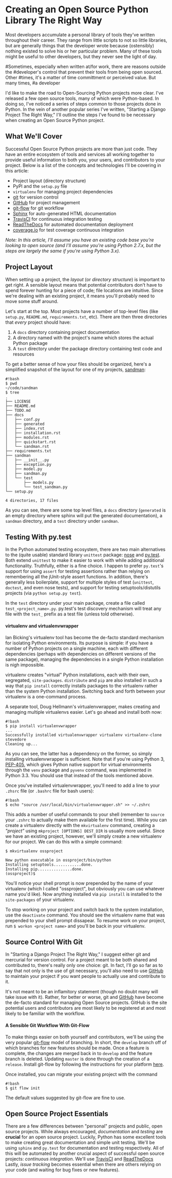 # Creating an Open Source Python Library The Right Way

Most developers accumulate a personal library of tools they've written throughout 
their career. They range from little scripts to not so little libraries, but are 
generally things that the developer wrote because (ostensibly) nothing existed 
to solve his or her particular problem. Many of these tools might be useful to
other developers, but they never see the light of day. 

#Sometimes, especially when written at/for work, there are reasons outside the 
#developer's control that prevent their tools from being open sourced. Other 
#times, it's a matter of time committment or perceived value. But many times,
#a developer 

I'd like to make the road to Open-Sourcing Python projects more clear. 
I've released a few open source tools, many of which were Python-based. In doing
so, I've noticed a series of steps common to those projects done in Python. In
the vein of another popular series I've written, "Starting a Django Project The
Right Way," I'll outline the steps I've found to be necessary when creating an
Open Source Python project.

## What We'll Cover

Successful Open Source Python projects are more than just code. They have an 
entire ecosystem of tools and services all working together to provide useful
information to both you, your users, and contributors to your project. 
Below is a list of the concepts and technologies I'll be covering in this article:

* Project layout (directory structure)
* PyPI and the `setup.py` file
* `virtualenv` for managing project dependencies 
* [git](http://www.git-scm.com) for version control
* [GitHub](http://www.github.com) for project management
* [git-flow](http://nvie.com/posts/a-successful-git-branching-model/) for git workflow
* [Sphinx](http://www.sphinx-doc.org) for auto-generated HTML documentation
* [TravisCI](https://travis-ci.org/) for continuous integration testing
* [ReadTheDocs](https://readthedocs.org) for automated documentation deployment
* [coverage.io](http://coverage.io) for test coverage continuous integration

*Note: In this article, I'll assume you have an existing code base you're looking to open source (and I'll assume you're using Python 2.7.x, but the steps are largely the same if you're using Python 3.x).*

## Project Layout

When setting up a project, the *layout* (or *directory structure*) is important
to get right. A sensible layout means that potential contributors don't have to
spend forever hunting for a piece of code; file locations are intuitive. Since
we're dealing with an existing project, it means you'll probably need to move
some stuff around.

Let's start at the top. Most projects have a number of top-level files (like
`setup.py`, `README.md`, `requirements.txt`, etc). There are then three
directories that *every* project should have:

1. A `docs` directory containing project documentation
1. A directory named with the project's name which stores the actual Python package
1. A `test` directory under the package directory containing test code and resources

To get a better sense of how your files should be organized, here's a simplified snapshot
of the layout for one of my projects, [sandman](http://www.github.com/jeffknupp/sandman):

    #!bash
    $ pwd
    ~/code/sandman
    $ tree
    .
    ├── LICENSE
    ├── README.md
    ├── TODO.md
    ├── docs
    │   ├── conf.py
    │   ├── generated
    │   ├── index.rst
    │   ├── installation.rst
    │   ├── modules.rst
    │   ├── quickstart.rst
    │   └── sandman.rst
    ├── requirements.txt
    ├── sandman
    │   ├── __init__.py
    │   ├── exception.py
    │   ├── model.py
    │   ├── sandman.py
    │   └── test
    │       ├── models.py
    │       └── test_sandman.py
    └── setup.py

    4 directories, 17 files

As you can see, there are some top level files, a `docs` directory (`generated`
is an empty directory where sphinx will put the generated documentation), a
`sandman` directory, and a `test` directory under `sandman`.


## Testing With py.test

In the Python automated testing ecosystem, there are two main alternatives to
the (quite usable) standard library `unittest` package:
[nose](http://www.nosetest.org) and [py.test](http://www.pytest.org). Both 
extend `unittest` to make it easier to work with while adding additional
functionality. Truthfully, either is a fine choice. I happen to prefer
`py.test`'s support for using `assert` for testing assertions rather than
relying on remembering all the jUnit-style assert functions. In addition,
there's generally less boilerplate, support for multiple styles of test
(`unittest`, `doctest`, and even nose tests), and support for testing
setuptools/distutils projects (via `python setup.py test`).

In the `test` directory under your main package, create a file called
`test_<project_name>.py`. py.test's test discovery mechanism will treat any file
with the `test_` prefix as a test file (unless told otherwise).

#### virtualenv and virtualenvwrapper

Ian Bicking's virtualenv tool has become the de-facto standard mechanism for
isolating Python environments. Its purpose is simple: if you have a number of
Python projects on a single machine, each with different dependencies (perhaps
with dependencies on different versions of the same package), managing the dependencies in a
single Python installation is nigh impossible. 

virtualenv creates "virtual" Python installations, each with their 
own, segregated, `site-packages`. `distribute` and `pip` are also 
installed in such a way that `pip install` correctly installs packages 
to the virtualenv rather than the system Python installation. Switching back 
and forth between your virtualenv is a one-command process.

A separate tool, Doug Hellmann's virtualenvwrapper, makes creating and managing multiple 
virtualenvs easier. Let's go ahead and install both now:

    #!bash
    $ pip install virtualenvwrapper
    ...
    Successfully installed virtualenvwrapper virtualenv virtualenv-clone stevedore
    Cleaning up...

As you can see, the latter has a dependency on the former, so simply installing
virtualenvwrapper is sufficient. Note that if you're using Python 
3, [PEP-405](http://www.python.org/dev/peps/pep-0405/), which gives Python 
native support for virtual environments through the `venv` package 
and `pyvenv` command, was implemented in Python 3.3. You should use that instead
of the tools mentioned above.

Once you've installed virtualenvwrapper, you'll need to add a line to your
`.zhsrc` file (or `.bashrc` file for bash users):

    #!bash
    $ echo "source /usr/local/bin/virtualenvwrapper.sh" >> ~/.zshrc

This adds a number of useful commands to your shell (remember to `source` your
`.zshrc` to actually make them available for the first time). While you can create a
virtualenv directly with the `mkvirtualenv` command, creating a *"project"*
using `mkproject [OPTIONS] DEST_DIR` is usually more useful. Since we have 
an existing project, however, we'll simply create a new virtualenv for our
project. We can do this with a simple command:

    $ mkvirtualenv ossproject

    New python executable in ossproject/bin/python
    Installing setuptools............done.
    Installing pip...............done.
    (ossproject)$ 

You'll notice your shell prompt is now prepended by the name of your virtualenv
(which I called "ossproject", but obviously you can use whatever name you'd
like). Now anything installed via `pip install` is installed to the
`site-packages` of your virtualenv. 

To stop working on your project and switch back to the system installation, use 
the `deactivate` command. You should see the virtualenv name that was prepended 
to your shell prompt dissapear. To resume work on your project, run `$ workon
<project name>` and you'll be back in your virtualenv.

## Source Control With Git

In "Starting a Django Project The Right Way," I suggest either git
and mercurial for version control. For a project meant to be both shared and
contributed to, there's really only one choice: git. In fact, I'll go so far as
to say that not only is the use of git necessary, you'll also need to use
[GitHub](http://www.github.com) to maintain your project if you want people to
actually use and contribute to it. 

It's not meant to be an inflamitory statement (though no doubt many will 
take issue with it). Rather, for better or worse, git
and [GitHub](http://www.github.com) have become the de-facto standard for
managing Open Source projects. GitHub is the site potential users and
contributors are most likely to be registered at and most likely to be familiar
with the workflow.

#### A Sensible Git Workflow With Git-Flow

To make things easier on both yourself and contributors, we'll be using the
very popular [git-flow](http://nvie.com/posts/a-successful-git-branching-model/)
model of branching. In short, the `develop` branch off of which branches for new features
should be made. Once a feature is complete, the changes are merged back in to
`develop` and the feature branch is deleted. Updating `master` is done through
the creation of a `release`. Install git-flow by following the instructions for your platform [here](https://github.com/nvie/gitflow/wiki/Installation).

Once installed, you can migrate your existing project with the command

    #!bash
    $ git flow init

The default values suggested by git-flow are fine to use.

## Open Source Project Essentials 

There are a few differences between "personal" projects and public, open source
projects. While always encouraged, *documentation* and *testing* are **crucial** for
an open source project. Luckily, Python has some excellent tools to make
creating great documentation and simple unit testing. We'll be using `sphinx`
and `py.test` for documentation and testing respectively. All of this will be
automated by another crucial aspect of successful open source projects:
*continuous integration*. We'll use [TravisCI](https://travis-ci.org/) and
[ReadTheDocs](https://readthedocs.org)
Lastly, *issue tracking* becomes essential when there
are others relying on your code (and waiting for bug fixes or new features).
